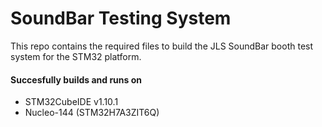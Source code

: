 # SoundBar Testing System
This repo contains the required files to build the JLS SoundBar booth test system for the STM32 platform.
#### Succesfully builds and runs on
  -  STM32CubeIDE v1.10.1
  -  Nucleo-144 (STM32H7A3ZIT6Q)
